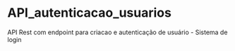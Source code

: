 # API_autenticacao_usuarios
API Rest com endpoint para criacao e autenticação de usuário - Sistema de login
